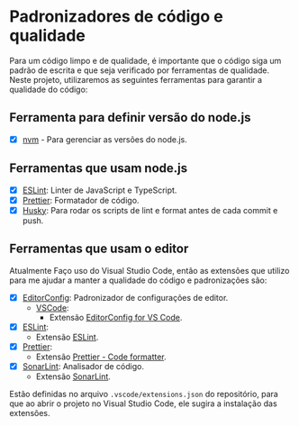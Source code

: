 # Padronizadores de código e qualidade

Para um código limpo e de qualidade, é importante que o código siga um padrão de escrita e que seja verificado por ferramentas de qualidade. Neste projeto, utilizaremos as seguintes ferramentas para garantir a qualidade do código:

## Ferramenta para definir versão do node.js

- [x] [nvm](https://github.com/coreybutler/nvm-windows) - Para gerenciar as versões do node.js.

## Ferramentas que usam node.js

- [x] [ESLint](https://eslint.org/): Linter de JavaScript e TypeScript.
- [x] [Prettier](https://prettier.io/): Formatador de código.
- [x] [Husky](https://typicode.github.io/husky): Para rodar os scripts de lint e format antes de cada commit e push.

## Ferramentas que usam o editor

Atualmente Faço uso do Visual Studio Code, então as extensões que utilizo para me ajudar a manter a qualidade do código e padronizações são:

- [x] [EditorConfig](https://editorconfig.org/): Padronizador de configurações de editor.
  - [VSCode](https://code.visualstudio.com/):
    - Extensão [EditorConfig for VS Code](https://marketplace.visualstudio.com/items?itemName=EditorConfig.EditorConfig).
- [x] [ESLint](https://eslint.org/):
  - Extensão [ESLint](https://marketplace.visualstudio.com/items?itemName=dbaeumer.vscode-eslint).
- [x] [Prettier](https://prettier.io/):
  - Extensão [Prettier - Code formatter](https://marketplace.visualstudio.com/items?itemName=esbenp.prettier-vscode).
- [x] [SonarLint](https://www.sonarlint.org/): Analisador de código.
  - Extensão [SonarLint](https://marketplace.visualstudio.com/items?itemName=SonarSource.sonarlint-vscode).

Estão definidas no arquivo `.vscode/extensions.json` do repositório, para que ao abrir o projeto no Visual Studio Code, ele sugira a instalação das extensões.
